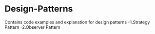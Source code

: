 # Design-Patterns
Contains code examples and explanation for design patterns
-1.Strategy Pattern
-2.Observer Pattern
